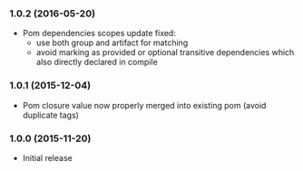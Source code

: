 ### 1.0.2 (2016-05-20)
* Pom dependencies scopes update fixed:
    - use both group and artifact for matching
    - avoid marking as provided or optional transitive dependencies which also directly declared in compile

### 1.0.1 (2015-12-04)

* Pom closure value now properly merged into existing pom (avoid duplicate tags)

### 1.0.0 (2015-11-20)

* Initial release